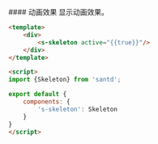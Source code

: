<text lang="cn">
#### 动画效果
显示动画效果。
</text>

```html
<template>
    <div>
        <s-skeleton active="{{true}}"/>
    </div>
</template>

<script>
import {Skeleton} from 'santd';

export default {
    components: {
        's-skeleton': Skeleton
    }
}
</script>
```

